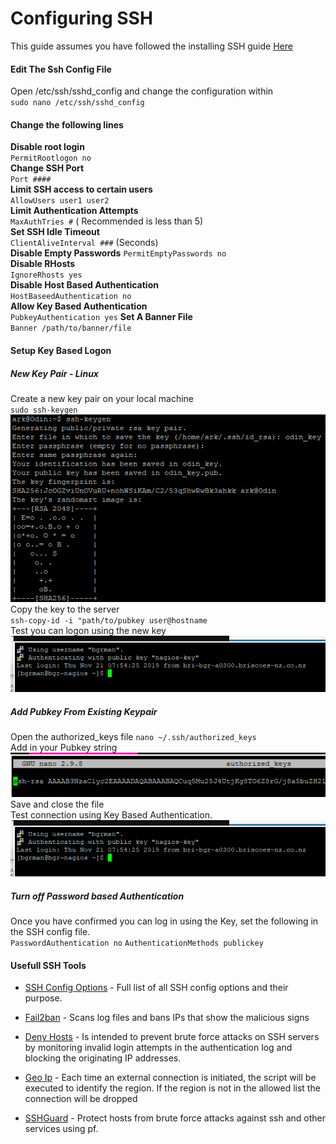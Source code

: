 # Configuring SSH
This guide assumes you have followed the installing SSH guide [Here](installing_ssh.md)  


#### Edit The Ssh Config File
Open /etc/ssh/sshd_config and change the configuration within  
`sudo nano /etc/ssh/sshd_config`

#### Change the following lines
**Disable root login**  
`PermitRootlogon no`  
**Change SSH Port**  
`Port ####`  
**Limit SSH access to certain users**  
`AllowUsers user1 user2`  
**Limit Authentication Attempts**  
`MaxAuthTries #` ( Recommended is less than 5)  
**Set SSH Idle Timeout**  
`ClientAliveInterval ###` (Seconds)  
**Disable Empty Passwords**
`PermitEmptyPasswords no`  
**Disable RHosts**  
`IgnoreRhosts yes`  
**Disable Host Based Authentication**  
`HostBaseedAuthentication no`  
**Allow Key Based Authentication**  
`PubkeyAuthentication yes`
**Set A Banner File**  
`Banner /path/to/banner/file`

#### Setup Key Based Logon

##### New Key Pair - Linux
Create a new key pair on your local machine  
`sudo ssh-keygen`  
![ssh keygen image](./resources/ssh_keygen.png)  
Copy the key to the server  
`ssh-copy-id -i "path/to/pubkey user@hostname`  
Test you can logon using the new key
![Key Login Test](./resources/key_login.png)

##### Add Pubkey From Existing Keypair

Open the authorized_keys file
`nano ~/.ssh/authorized_keys`  
Add in your Pubkey string  
![Pubkey in Authorized Key File](./resources/authorized_keys.png)
Save and close the file  
Test connection using Key Based Authentication.
![Key Login Test](./resources/key_login.png)

##### Turn off Password based Authentication
Once you have confirmed you can log in using the Key, set the following in the SSH config file.  
`PasswordAuthentication no`
`AuthenticationMethods publickey`

#### Usefull SSH Tools

- [SSH Config Options](https://www.ssh.com/ssh/sshd_config/#sec-Common-configuration-options-for-individual-use) - Full list of all SSH config options and their purpose.

- [Fail2ban](https://www.fail2ban.org/wiki/index.php/Main_Page) - Scans log files and bans IPs that show the malicious signs  
- [Deny Hosts](https://www.cyberciti.biz/faq/block-ssh-attacks-with-denyhosts/) - Is intended to prevent brute force attacks on SSH servers by monitoring invalid login attempts in the authentication log and blocking the originating IP addresses.
- [Geo Ip](http://www.randomdevstuff.com/location-based-ssh-access-using-geoip/) - Each time an external connection is initiated, the script will be executed to identify the region. If the region is not in the allowed list the connection will be dropped
- [SSHGuard](https://www.sshguard.net/) - Protect hosts from brute force attacks against ssh and other services using pf.